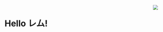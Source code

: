 <a href="https://taylortaurus.top/">
<img align="right" src="https://github-readme-stats.vercel.app/api?username=taylortaurus&show_icons=true&icon_color=CE1D2D&text_color=718096&bg_color=ffffff&hide_title=true" />
</a>

# Hello レム!
